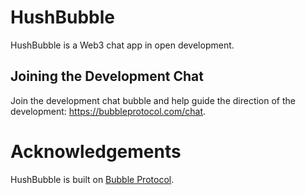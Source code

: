 # HushBubble

HushBubble is a Web3 chat app in open development.

## Joining the Development Chat

Join the development chat bubble and help guide the direction of the development: https://bubbleprotocol.com/chat.

# Acknowledgements

HushBubble is built on [Bubble Protocol](https://github.com/Bubble-Protocol/bubble-sdk).